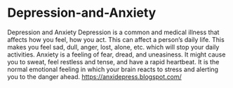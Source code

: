 # Depression-and-Anxiety
Depression and Anxiety Depression is a common and medical illness that affects how you feel, how you act. This can affect a person’s daily life. This makes you feel sad, dull, anger, lost, alone, etc. which will stop your daily activities.  Anxiety is a feeling of fear, dread, and uneasiness. It might cause you to sweat, feel restless and tense, and have a rapid heartbeat. It is the normal emotional feeling in which your brain reacts to stress and alerting you to the danger ahead.
https://anxidepress.blogspot.com/
